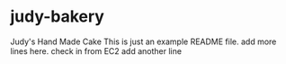 # judy-bakery
Judy's Hand Made Cake
This is just an example README file.
add more lines here.
check in from EC2
add another line
